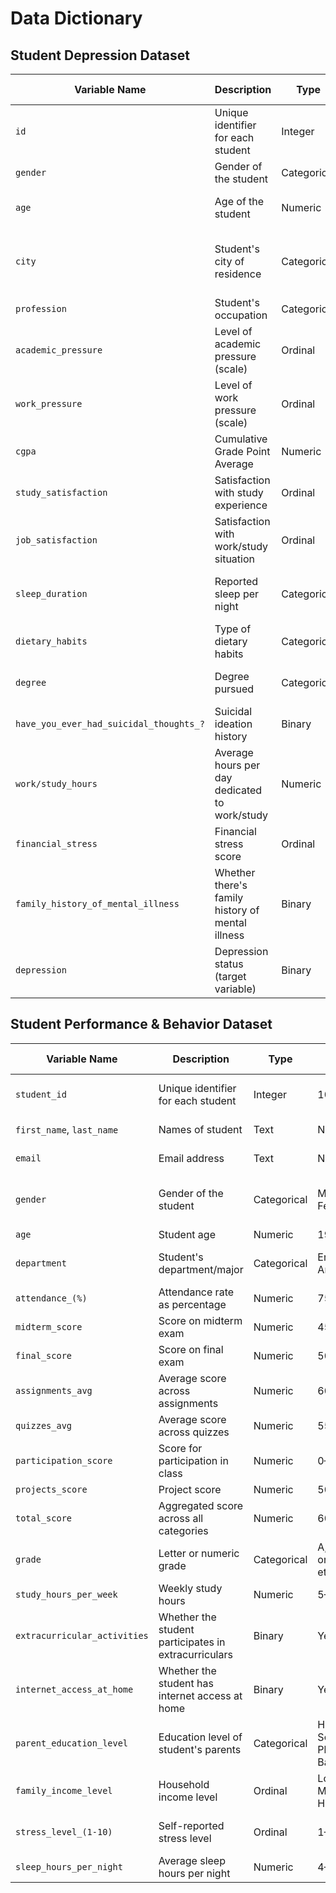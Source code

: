 # Data Dictionary 

## Student Depression Dataset

| Variable Name                              | Description                                                  | Type        | Example Values                     | Notes                                         |
|-------------------------------------------|--------------------------------------------------------------|-------------|------------------------------------|-----------------------------------------------|
| `id`                                       | Unique identifier for each student                           | Integer     | 2, 8, 26                           | Should not be used as a feature               |
| `gender`                                   | Gender of the student                                        | Categorical | Male, Female                       | May need encoding                            |
| `age`                                      | Age of the student                                           | Numeric     | 24, 28, 33                         | Range varies from early 20s to 30s            |
| `city`                                     | Student's city of residence                                  | Categorical | Bangalore, Jaipur                  | May not be useful for modeling unless grouped |
| `profession`                               | Student's occupation                                         | Categorical | Student                            | Mostly constant                               |
| `academic_pressure`                        | Level of academic pressure (scale)                           | Ordinal     | 1.0–5.0                            | Higher means more pressure                    |
| `work_pressure`                            | Level of work pressure (scale)                               | Ordinal     | 0.0–5.0                            | Mostly 0 for students                         |
| `cgpa`                                     | Cumulative Grade Point Average                               | Numeric     | 5.59, 8.13                         | Scale of 0–10                                 |
| `study_satisfaction`                       | Satisfaction with study experience                           | Ordinal     | 1.0–5.0                            | Higher is more satisfied                      |
| `job_satisfaction`                         | Satisfaction with work/study situation                       | Ordinal     | 0.0–5.0                            | Low variation in students                     |
| `sleep_duration`                           | Reported sleep per night                                     | Categorical | 'Less than 5 hours', '5-6 hours'   | Convert to numeric (e.g., 4.5, 5.5, etc.)      |
| `dietary_habits`                           | Type of dietary habits                                       | Categorical | Healthy, Moderate                  | Could be ordinal if ranked                    |
| `degree`                                   | Degree pursued                                               | Categorical | BCA, M.Tech, B.Pharm               | One-hot encoding suggested                    |
| `have_you_ever_had_suicidal_thoughts_?`    | Suicidal ideation history                                    | Binary      | Yes, No                            | Sensitive – use ethically                     |
| `work/study_hours`                         | Average hours per day dedicated to work/study                | Numeric     | 1.0–9.0                            | Continuous variable                           |
| `financial_stress`                         | Financial stress score                                       | Ordinal     | 1.0–5.0                            | Higher = more stressed                        |
| `family_history_of_mental_illness`         | Whether there's family history of mental illness             | Binary      | Yes, No                            | May be predictive                             |
| `depression`                               | Depression status (target variable)                          | Binary      | 1 (Yes), 0 (No)                    | Target variable for classification            |



## Student Performance & Behavior Dataset

| Variable Name                   | Description                                          | Type        | Example Values                    | Notes                                        |
|--------------------------------|------------------------------------------------------|-------------|-----------------------------------|----------------------------------------------|
| `student_id`                   | Unique identifier for each student                  | Integer     | 1001, 1042                        | Ignore during modeling                       |
| `first_name`, `last_name`      | Names of student                                    | Text        | N/A                               | Drop or anonymize                            |
| `email`                        | Email address                                       | Text        | N/A                               | Drop for privacy                             |
| `gender`                       | Gender of the student                               | Categorical | Male, Female                      | Already encoded in some cases                |
| `age`                          | Student age                                         | Numeric     | 19–24                             |                                               |
| `department`                   | Student's department/major                          | Categorical | Engineering, Arts, etc.           | Use one-hot or group                         |
| `attendance_(%)`               | Attendance rate as percentage                       | Numeric     | 75, 88, 95                        | Can normalize                                |
| `midterm_score`                | Score on midterm exam                               | Numeric     | 45–100                            | Continuous                                   |
| `final_score`                  | Score on final exam                                 | Numeric     | 50–100                            | Continuous                                   |
| `assignments_avg`             | Average score across assignments                    | Numeric     | 60–95                             | Continuous                                   |
| `quizzes_avg`                 | Average score across quizzes                        | Numeric     | 55–100                            | Continuous                                   |
| `participation_score`         | Score for participation in class                    | Numeric     | 0–100                             |                                              |
| `projects_score`              | Project score                                        | Numeric     | 50–100                            |                                              |
| `total_score`                 | Aggregated score across all categories              | Numeric     | 60–100                            |                                              |
| `grade`                       | Letter or numeric grade                             | Categorical | A, B, C, D, F or 90, 80, etc.     | Use consistent format                        |
| `study_hours_per_week`        | Weekly study hours                                  | Numeric     | 5–40                              | May have outliers                            |
| `extracurricular_activities`  | Whether the student participates in extracurriculars| Binary      | Yes, No                           |                                              |
| `internet_access_at_home`     | Whether the student has internet access at home     | Binary      | Yes, No                           |                                              |
| `parent_education_level`      | Education level of student's parents                | Categorical | High School, PhD, Bachelor's      | One-hot or ordinal encoding                  |
| `family_income_level`         | Household income level                              | Ordinal     | Low, Medium, High                 | Encode as ordinal                            |
| `stress_level_(1-10)`         | Self-reported stress level                          | Ordinal     | 1–10                              | Higher = more stress                         |
| `sleep_hours_per_night`       | Average sleep hours per night                       | Numeric     | 4–9                               | Can be binned                                |
